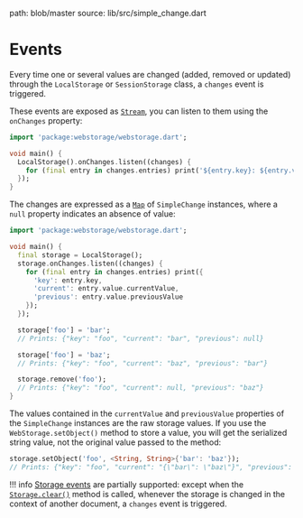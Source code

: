 path: blob/master
source: lib/src/simple_change.dart

# Events
Every time one or several values are changed (added, removed or updated) through the `LocalStorage` or `SessionStorage` class, a `changes` event is triggered.

These events are exposed as [`Stream`](https://api.dart.dev/stable/dart-async/Stream-class.html), you can listen to them using the `onChanges` property:

```dart
import 'package:webstorage/webstorage.dart';

void main() {
  LocalStorage().onChanges.listen((changes) {
    for (final entry in changes.entries) print('${entry.key}: ${entry.value}');
  });
}
```

The changes are expressed as a [`Map`](https://api.dart.dev/stable/dart-core/Map-class.html) of `SimpleChange` instances, where a `null` property indicates an absence of value:

```dart
import 'package:webstorage/webstorage.dart';

void main() {
  final storage = LocalStorage();
  storage.onChanges.listen((changes) {
    for (final entry in changes.entries) print({
      'key': entry.key,
      'current': entry.value.currentValue,
      'previous': entry.value.previousValue
    });
  });

  storage['foo'] = 'bar';
  // Prints: {"key": "foo", "current": "bar", "previous": null}

  storage['foo'] = 'baz';
  // Prints: {"key": "foo", "current": "baz", "previous": "bar"}

  storage.remove('foo');
  // Prints: {"key": "foo", "current": null, "previous": "baz"}
}
```

The values contained in the `currentValue` and `previousValue` properties of the `SimpleChange` instances are the raw storage values. If you use the `WebStorage.setObject()` method to store a value, you will get the serialized string value, not the original value passed to the method:

```dart
storage.setObject('foo', <String, String>{'bar': 'baz'});
// Prints: {"key": "foo", "current": "{\"bar\": \"baz\"}", "previous": null}
```

!!! info
    [Storage events](https://developer.mozilla.org/en-US/docs/Web/API/Window/storage_event) are partially supported: except when the [`Storage.clear()`](https://developer.mozilla.org/en-US/docs/Web/API/Storage/clear) method is called, whenever the storage is changed in the context of another document, a `changes` event is triggered.
